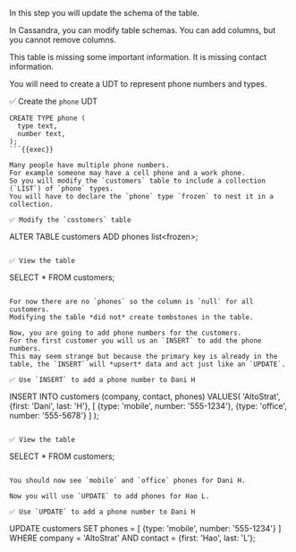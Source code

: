 In this step you will update the schema of the table.

In Cassandra, you can modify table schemas.
You can add columns, but you cannot remove columns.

This table is missing some important information. 
It is missing contact information.

You will need to create a UDT to represent phone numbers and types.

✅ Create the `phone` UDT
```
CREATE TYPE phone (
  type text,
  number text,
);
```{{exec}}

Many people have multiple phone numbers.
For example someone may have a cell phone and a work phone.
So you will modify the `customers` table to include a collection (`LIST`) of `phone` types.
You will have to declare the `phone` type `frozen` to nest it in a collection.

✅ Modify the `costomers` table
```
ALTER TABLE customers 
  ADD phones list<frozen<phone>>;
```{{exec}}

✅ View the table
```
SELECT * FROM customers;
```{{exec}}

For now there are no `phones` so the column is `null` for all customers.
Modifying the table *did not* create tombstones in the table.

Now, you are going to add phone numbers for the customers.
For the first customer you will us an `INSERT` to add the phone numbers. 
This may seem strange but because the primary key is already in the table, the `INSERT` will *upsert* data and act just like an `UPDATE`.

✅ Use `INSERT` to add a phone number to Dani H
```
INSERT INTO customers (company, contact, phones) 
  VALUES(
    'AltoStrat',
    {first: 'Dani', last: 'H'},
    [
      {type: 'mobile', number: '555-1234'},
      {type: 'office', number: '555-5678'}
    ]
  );
```{{exec}}

✅ View the table
```
SELECT * FROM customers;
```{{exec}}

You should now see `mobile` and `office` phones for Dani H.

Now you will use `UPDATE` to add phones for Hao L.

✅ Use `UPDATE` to add a phone number to Dani H
```
UPDATE customers SET phones =
  [
    {type: 'mobile', number: '555-1234'}
  ]
  WHERE
    company = 'AltoStrat'
  AND
    contact = {first: 'Hao', last: 'L'};
```{{exec}}